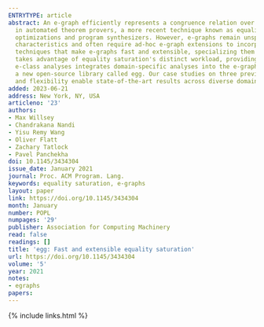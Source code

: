 ```yaml
---
ENTRYTYPE: article
abstract: An e-graph efficiently represents a congruence relation over many expressions. Although they were originally developed in the late 1970s for use
  in automated theorem provers, a more recent technique known as equality saturation repurposes e-graphs to implement state-of-the-art, rewrite-driven compiler
  optimizations and program synthesizers. However, e-graphs remain unspecialized for this newer use case. Equality saturation workloads exhibit distinct
  characteristics and often require ad-hoc e-graph extensions to incorporate transformations beyond purely syntactic rewrites.  This work contributes two
  techniques that make e-graphs fast and extensible, specializing them to equality saturation. A new amortized invariant restoration technique called rebuilding
  takes advantage of equality saturation's distinct workload, providing asymptotic speedups over current techniques in practice. A general mechanism called
  e-class analyses integrates domain-specific analyses into the e-graph, reducing the need for ad hoc manipulation.  We implemented these techniques in
  a new open-source library called egg. Our case studies on three previously published applications of equality saturation highlight how egg's performance
  and flexibility enable state-of-the-art results across diverse domains.
added: 2023-06-21
address: New York, NY, USA
articleno: '23'
authors:
- Max Willsey
- Chandrakana Nandi
- Yisu Remy Wang
- Oliver Flatt
- Zachary Tatlock
- Pavel Panchekha
doi: 10.1145/3434304
issue_date: January 2021
journal: Proc. ACM Program. Lang.
keywords: equality saturation, e-graphs
layout: paper
link: https://doi.org/10.1145/3434304
month: January
number: POPL
numpages: '29'
publisher: Association for Computing Machinery
read: false
readings: []
title: 'egg: Fast and extensible equality saturation'
url: https://doi.org/10.1145/3434304
volume: '5'
year: 2021
notes:
- egraphs
papers:
---
```

{% include links.html %}
